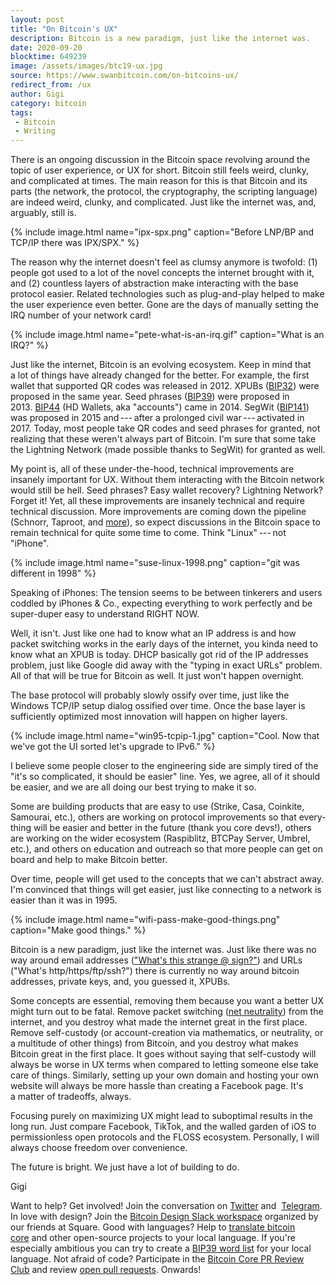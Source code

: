 ```yaml
---
layout: post
title: "On Bitcoin's UX"
description: Bitcoin is a new paradigm, just like the internet was.
date: 2020-09-20
blocktime: 649239
image: /assets/images/btc19-ux.jpg
source: https://www.swanbitcoin.com/on-bitcoins-ux/
redirect_from: /ux
author: Gigi
category: bitcoin
tags:
 - Bitcoin
 - Writing
---
```


There is an ongoing discus­sion in the Bitcoin space revolving around
the topic of user experi­ence, or UX for short. Bitcoin still feels
weird, clunky, and compli­cated at times. The main reason for this is
that Bitcoin and its parts (the network, the protocol, the
cryptog­raphy, the scripting language) are indeed weird, clunky, and
compli­cated. Just like the internet was, and, arguably, still is.

{% include image.html name="ipx-spx.png" caption="Before LNP/BP and TCP/IP there was IPX/SPX." %}

The reason why the internet doesn't feel as clumsy anymore is twofold:
(1) people got used to a lot of the novel concepts the internet brought
with it, and (2) count­less layers of abstrac­tion make inter­acting
with the base protocol easier. Related technolo­gies such as
plug-and-play helped to make the user experi­ence even better. Gone are
the days of manually setting the IRQ number of your network card!

{% include image.html name="pete-what-is-an-irq.gif" caption="What is an IRQ?" %}

Just like the internet, Bitcoin is an evolving ecosystem. Keep in mind
that a lot of things have already changed for the better. For example,
the first wallet that supported QR codes was released in 2012. XPUBs
([BIP32](https://github.com/bitcoin/bips/blob/master/bip-0032.mediawiki))
were proposed in the same year. Seed phrases
([BIP39](https://github.com/bitcoin/bips/blob/master/bip-0039.mediawiki))
were proposed in
2013. [BIP44](https://github.com/bitcoin/bips/blob/master/bip-0044.mediawiki) (HD
Wallets, aka "accounts") came in 2014. SegWit
([BIP141](https://github.com/bitcoin/bips/blob/master/bip-0141.mediawiki))
was proposed in 2015 and --- after a prolonged civil war --- activated
in 2017. Today, most people take QR codes and seed phrases for granted,
not realizing that these weren't always part of Bitcoin. I'm sure that
some take the Light­ning Network (made possible thanks to SegWit) for
granted as well.

My point is, all of these under-the-hood, technical improve­ments are
insanely impor­tant for UX. Without them inter­acting with the Bitcoin
network would still be hell. Seed phrases? Easy wallet recovery?
Light­ning Network? Forget it! Yet, all these improve­ments are insanely
technical and require technical discus­sion. More improve­ments are
coming down the pipeline (Schnorr, Taproot,
and [more](https://bitcoinmagazine.com/articles/2020-and-beyond-bitcoins-potential-protocol-upgrades)),
so expect discus­sions in the Bitcoin space to remain technical for
quite some time to come. Think "Linux" --- not "iPhone".

{% include image.html name="suse-linux-1998.png" caption="git was different in 1998" %}

Speaking of iPhones: The tension seems to be between tinkerers and users
coddled by iPhones & Co., expecting every­thing to work perfectly and be
super-duper easy to under­stand RIGHT NOW.

Well, it isn't. Just like one had to know what an IP address is and how
packet switching works in the early days of the internet, you kinda need
to know what an XPUB is today. DHCP basically got rid of the IP
addresses problem, just like Google did away with the "typing in exact
URLs" problem. All of that will be true for Bitcoin as well. It just
won't happen overnight.

The base protocol will probably slowly ossify over time, just like the
Windows TCP/IP setup dialog ossified over time. Once the base layer is
suffi­ciently optimized most innova­tion will happen on higher layers.

{% include image.html name="win95-tcpip-1.jpg" caption="Cool. Now that we've got the UI sorted let's upgrade to IPv6." %}

I believe some people closer to the engineering side are simply tired of
the "it's so compli­cated, it should be easier" line. Yes, we agree, all
of it should be easier, and we are all doing our best trying to make it
so.

Some are building products that are easy to use (Strike, Casa, Coinkite,
Samourai, etc.), others are working on protocol improve­ments so that
every­thing will be easier and better in the future (thank you core
devs!), others are working on the wider ecosystem (Raspi­b­litz, BTCPay
Server, Umbrel, etc.), and others on educa­tion and outreach so that
more people can get on board and help to make Bitcoin better.

Over time, people will get used to the concepts that we can't abstract
away. I'm convinced that things will get easier, just like connecting to
a network is easier than it was in 1995.

{% include image.html name="wifi-pass-make-good-things.png" caption="Make good things." %}

Bitcoin is a new paradigm, just like the internet was. Just like there
was no way around email addresses (["What's this strange @
sign?"](https://youtu.be/UlJku_CSyNg)) and URLs ("What's
http/https/ftp/ssh?") there is currently no way around bitcoin
addresses, private keys, and, you guessed it, XPUBs.

Some concepts are essen­tial, removing them because you want a better UX
might turn out to be fatal. Remove packet switching ([net
neutrality](https://www.battleforthenet.com/)) from the internet, and
you destroy what made the internet great in the first place. Remove
self-custody (or account-creation via mathe­matics, or neutrality, or
a multi­tude of other things) from Bitcoin, and you destroy what makes
Bitcoin great in the first place. It goes without saying that
self-custody will always be worse in UX terms when compared to letting
someone else take care of things. Similarly, setting up your own domain
and hosting your own website will always be more hassle than creating
a Facebook page. It's a matter of trade­offs, always.

Focusing purely on maximizing UX might lead to subop­timal results in
the long run. Just compare Facebook, TikTok, and the walled garden of
iOS to permis­sion­less open proto­cols and the FLOSS ecosystem.
Person­ally, I will always choose freedom over conve­nience. 

The future is bright. We just have a lot of building to do.

Gigi

Want to help? Get involved! Join the conver­sa­tion
on [Twitter](https://twitter.com/swanbitcoin/) and 
[Telegram](https://t.me/swansignal). In love with design? Join
the [Bitcoin Design Slack
workspace](https://bitcoindesign.slack.com/join/shared_invite/zt-gytq2snl-4TEWJOTKrXRCB4YLBoDunA#/) organized
by our friends at Square. Good with languages? Help to [trans­late
bitcoin
core](https://bitcoin.org/en/bitcoin-core/contribute/translations) and
other open-source projects to your local language. If you're especially
ambitious you can try to create a [BIP39 word
list](https://github.com/bitcoin/bips/blob/master/bip-0039/bip-0039-wordlists.md) for
your local language. Not afraid of code? Partic­i­pate in the [Bitcoin
Core PR Review Club](https://bitcoincore.reviews/) and review [open pull
requests](https://bitcoinacks.com/). Onwards!
